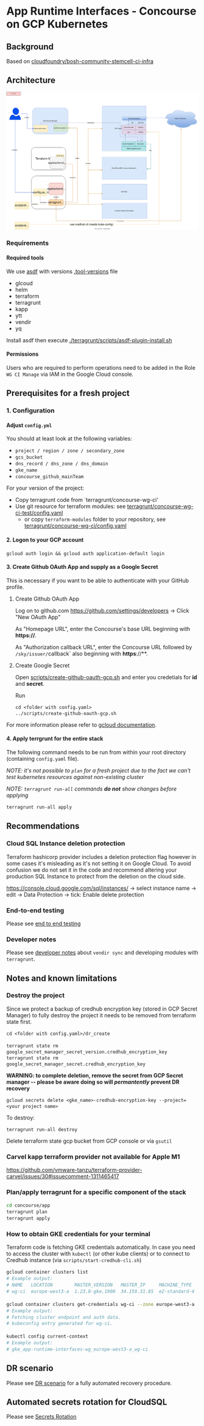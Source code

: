 # App Runtime Interfaces - Concourse on GCP Kubernetes

## Background

Based on [cloudfoundry/bosh-community-stemcell-ci-infra](https://github.com/cloudfoundry/bosh-community-stemcell-ci-infra)

## Architecture

![editable drawio png bitmap](./docs/concourse-architecture.drawio.svg)
### Requirements

#### Required tools

We use [asdf](https://asdf-vm.com/) with versions [.tool-versions](./.tool-versions) file
* glcoud
* helm
* terraform
* terragrunt
* kapp
* ytt
* vendir
* yq

Install asdf then execute [./terragrunt/scripts/asdf-plugin-install.sh](./terragrunt/scritps/asdf-plugin-install.sh)
#### Permissions

Users who are required to perform operations need to be added in the Role `WG CI Manage` via IAM in the Google Cloud console.

## Prerequisites for a fresh project

### 1. Configuration

#### Adjust `config.yml`

You should at least look at the following variables:

* `project / region / zone / secondary_zone`
* `gcs_bucket`
* `dns_record / dns_zone / dns_domain`
* `gke_name`
* `concourse_github_mainTeam`

For your version of the project:
* Copy terragrunt code from `terragrunt/concourse-wg-ci'
* Use git resource for terraform modules: see [terragrunt/concourse-wg-ci-test/config.yaml](./terragrunt/concourse-wg-ci-test/config.yaml)
  * or copy `terraform-modules` folder to your repository, see [terragrunt/concourse-wg-ci/config.yaml](./terragrunt/concourse-wg-ci/config.yaml)

#### 2. Logon to your GCP account
```
gcloud auth login && gcloud auth application-default login
```

#### 3. Create Github OAuth App and supply as a Google Secret

This is necessary if you want to be able to authenticate with your GitHub profile.
 1. Create Github OAuth App

    Log on to github.com https://github.com/settings/developers -> Click "New OAuth App"

    As "Homepage URL", enter the Concourse's base URL beginning with **https://**.

    As "Authorization callback URL", enter the Concourse URL followed by `/sky/issuer/`callback` also beginning with **https**://**.


 2. Create Google Secret

    Open [scripts/create-github-oauth-gcp.sh](scripts/create-github-oauth-gcp.sh) and enter you credetials for **id** and **secret**.

    Run
    ```
    cd <folder with config.yaml>
    ../scripts/create-github-oauth-gcp.sh
    ```
 For more information please refer to [gcloud documentation](https://cloud.google.com/secret-manager/docs/creating-and-accessing-secrets).
#### 4. Apply terrgrunt for the entire stack

The following command needs to be run from within your root directory (containing `config.yaml` file).

*NOTE: it's not possible to `plan` for a fresh project due to the fact we can't test kubernetes resources against non-existing cluster*

*NOTE: `terragrunt run-all` commands **do not** show changes before applying*

```sh
terragrunt run-all apply
```

## Recommendations
### Cloud SQL Instance deletion protection

Terraform hashicorp provider includes a deletion protection flag however in some cases it's misleading as it's not setting it on Google Cloud.
To avoid confusion we do not set it in the code and recommend altering your production SQL Instance to protect from the deletion on the cloud side.

https://console.cloud.google.com/sql/instances/ -> select instance name -> edit ->  Data Protection -> tick: Enable delete protection

### End-to-end testing

Please see [end to end testing](./docs/end_to_end_testing.md)
### Developer notes
Please see [developer notes](docs/developer_notes.md) about `vendir sync` and developing modules with `terragrunt`.

## Notes and known limitations


### Destroy the project
Since we protect a backup of credhub encryption key (stored in GCP Secret Manager) to fully destroy the project it needs to be removed from terraform state first.

```
cd <folder with config.yaml>/dr_create

terragrunt state rm google_secret_manager_secret_version.credhub_encryption_key
terragrunt state rm google_secret_manager_secret.credhub_encryption_key
```

**WARNING: to complete deletion, remove the secret from GCP Secret manager -- please be aware doing so will _permantently_ prevent DR recovery**

```
gcloud secrets delete <gke_name>-credhub-encryption-key --project=<your project name>
```

To destroy:
```
terragrunt run-all destroy
```

Delete terraform state gcp bucket from GCP console or via `gsutil`

### Carvel kapp terraform provider not available for Apple M1
https://github.com/vmware-tanzu/terraform-provider-carvel/issues/30#issuecomment-1311465417

### Plan/apply terragrunt for a specific component of the stack

```sh
cd concourse/app
terragrunt plan
terragrunt apply
```



### How to obtain GKE credentials for your terminal
Terraform code is fetching GKE credentials automatically. In case you need to access the cluster with `kubectl` (or other kube clients) or to connect to Credhub instance (via `scripts/start-credhub-cli.sh`)

```sh
gcloud container clusters list
# Example output:
# NAME   LOCATION        MASTER_VERSION   MASTER_IP     MACHINE_TYPE   NODE_VERSION     NUM_NODES  STATUS
# wg-ci  europe-west3-a  1.23.8-gke.1900  34.159.31.85  e2-standard-4  1.23.8-gke.1900  3          RUNNING

gcloud container clusters get-credentials wg-ci --zone europe-west3-a
# Example output:
# Fetching cluster endpoint and auth data.
# kubeconfig entry generated for wg-ci.

kubectl config current-context
# Example output:
# gke_app-runtime-interfaces-wg_europe-west3-a_wg-ci
```

## DR scenario
Please see [DR scenario](docs/disaster_recovery.md) for a fully automated recovery procedure.


## Automated secrets rotation for CloudSQL
Please see [Secrets Rotation](docs/secrets_rotation.md)
